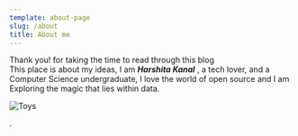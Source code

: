 ```yaml
---
template: about-page
slug: /about
title: About me
---
```

Thank you! for taking the time to read through this blog <br>
This place is about my ideas, I am *__Harshita Kanal__* , a tech lover, and a Computer Science undergraduate, I love the world of open source and I am Exploring the magic that lies within data.

![Toys](/assets/vanessa-bucceri-gdirwiyama8-unsplash.jpg "Toys")

.